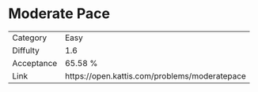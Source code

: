 # Moderate Pace

<table>
    <tr>
        <td>Category</td>
        <td>Easy</td>
    </tr>
    <tr>
        <td>Diffulty</td>
        <td>1.6</td>
    </tr>
    <tr>
        <td>Acceptance</td>
        <td>65.58 %</td>
    </tr>
    <tr>
        <td>Link</td>
        <td>https://open.kattis.com/problems/moderatepace</td>
    </tr>
</table>